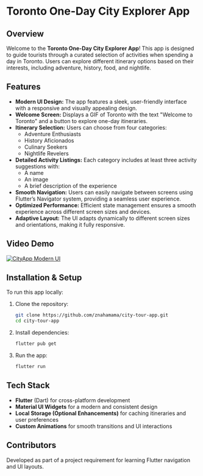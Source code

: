 # Toronto One-Day City Explorer App

## Overview
Welcome to the **Toronto One-Day City Explorer App**! This app is designed to guide tourists through a curated selection of activities when spending a day in Toronto. Users can explore different itinerary options based on their interests, including adventure, history, food, and nightlife.

## Features
- **Modern UI Design:** The app features a sleek, user-friendly interface with a responsive and visually appealing design.
- **Welcome Screen:** Displays a GIF of Toronto with the text "Welcome to Toronto" and a button to explore one-day itineraries.
- **Itinerary Selection:** Users can choose from four categories:
  - Adventure Enthusiasts
  - History Aficionados
  - Culinary Seekers
  - Nightlife Revelers
- **Detailed Activity Listings:** Each category includes at least three activity suggestions with:
  - A name
  - An image
  - A brief description of the experience
- **Smooth Navigation:** Users can easily navigate between screens using Flutter’s Navigator system, providing a seamless user experience.
- **Optimized Performance:** Efficient state management ensures a smooth experience across different screen sizes and devices.
- **Adaptive Layout:** The UI adapts dynamically to different screen sizes and orientations, making it fully responsive.

  
## Video Demo
[![CityApp Modern UI](https://github.com/user-attachments/assets/40bcfeac-a175-487d-b8d7-0673dcb30bc7)](https://www.youtube.com/shorts/wwpkNmXBJDo)


## Installation & Setup
To run this app locally:
1. Clone the repository:
   ```bash
   git clone https://github.com/znahamama/city-tour-app.git
   cd city-tour-app
   ```
2. Install dependencies:
   ```bash
   flutter pub get
   ```
3. Run the app:
   ```bash
   flutter run
   ```

## Tech Stack
- **Flutter** (Dart) for cross-platform development
- **Material UI Widgets** for a modern and consistent design
- **Local Storage (Optional Enhancements)** for caching itineraries and user preferences
- **Custom Animations** for smooth transitions and UI interactions

## Contributors
Developed as part of a project requirement for learning Flutter navigation and UI layouts.

